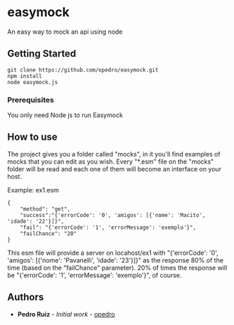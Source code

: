 # easymock

An easy way to mock an api using node 

## Getting Started


```
git clone https://github.com/opedro/easymock.git
npm install
node easymock.js
```

### Prerequisites

You only need Node js to run Easymock


## How to use

The project gives you a folder called "mocks", in it you'll find examples of mocks that you can edit as you wish.
Every "*.esm" file on the "mocks" folder will be read and each one of them will become an interface on your host.

Example:
ex1.esm
```
{
    "method": "get",
    "success":"{'errorCode': '0', 'amigos': [{'nome': 'Macito', 'idade': '22'}]}",
    "fail": "{'errorCode': '1', 'errorMessage': 'exemplo'}",
    "failChance": "20"
}
```
This esm file will provide a server on locahost/ex1 with "{'errorCode': '0', 'amigos': [{'nome': 'Pavanelli', 'idade': '23'}]}" as the response 80% of the time (based on the "failChance" parameter). 
20% of times the response will be "{'errorCode': '1', 'errorMessage': 'exemplo'}", of course.

## Authors

* **Pedro Ruiz** - *Initial work* - [opedro](https://github.com/opedro)

